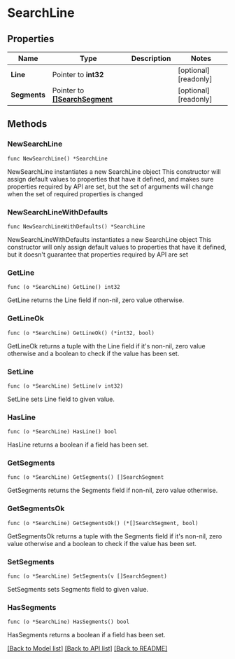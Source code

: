 # SearchLine

## Properties

Name | Type | Description | Notes
------------ | ------------- | ------------- | -------------
**Line** | Pointer to **int32** |  | [optional] [readonly] 
**Segments** | Pointer to [**[]SearchSegment**](SearchSegment.md) |  | [optional] [readonly] 

## Methods

### NewSearchLine

`func NewSearchLine() *SearchLine`

NewSearchLine instantiates a new SearchLine object
This constructor will assign default values to properties that have it defined,
and makes sure properties required by API are set, but the set of arguments
will change when the set of required properties is changed

### NewSearchLineWithDefaults

`func NewSearchLineWithDefaults() *SearchLine`

NewSearchLineWithDefaults instantiates a new SearchLine object
This constructor will only assign default values to properties that have it defined,
but it doesn't guarantee that properties required by API are set

### GetLine

`func (o *SearchLine) GetLine() int32`

GetLine returns the Line field if non-nil, zero value otherwise.

### GetLineOk

`func (o *SearchLine) GetLineOk() (*int32, bool)`

GetLineOk returns a tuple with the Line field if it's non-nil, zero value otherwise
and a boolean to check if the value has been set.

### SetLine

`func (o *SearchLine) SetLine(v int32)`

SetLine sets Line field to given value.

### HasLine

`func (o *SearchLine) HasLine() bool`

HasLine returns a boolean if a field has been set.

### GetSegments

`func (o *SearchLine) GetSegments() []SearchSegment`

GetSegments returns the Segments field if non-nil, zero value otherwise.

### GetSegmentsOk

`func (o *SearchLine) GetSegmentsOk() (*[]SearchSegment, bool)`

GetSegmentsOk returns a tuple with the Segments field if it's non-nil, zero value otherwise
and a boolean to check if the value has been set.

### SetSegments

`func (o *SearchLine) SetSegments(v []SearchSegment)`

SetSegments sets Segments field to given value.

### HasSegments

`func (o *SearchLine) HasSegments() bool`

HasSegments returns a boolean if a field has been set.


[[Back to Model list]](../README.md#documentation-for-models) [[Back to API list]](../README.md#documentation-for-api-endpoints) [[Back to README]](../README.md)


